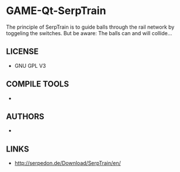 # GAME-Qt-SerpTrain
The principle of SerpTrain is to guide balls through the rail network by toggeling the switches. But be aware: The balls can and will collide... 

## LICENSE
* GNU GPL V3

## COMPILE TOOLS
* 
 
## AUTHORS
* 

## LINKS
* http://serpedon.de/Download/SerpTrain/en/

